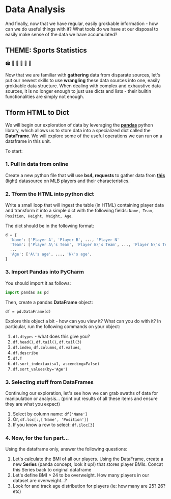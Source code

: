 # Data Analysis

And finally, now that we have regular, easily grokkable information - how can we do useful things with it? What tools do we have at our disposal to easily make sense of the data we have accumulated?

## THEME: Sports Statistics

🏟️ 🚴 🤺 👟 🏅 🏅

Now that we are familiar with **gathering** data from disparate sources, let's put our newest skills to use **wrangling** these data sources into one, easily grokkable data structure. When dealing with complex and exhaustive data sources, it is no longer enough to just use dicts and lists - their builtin functionalities are simply not enough. 

## Tform HTML to Dict

We will begin our exploration of data by leveraging the **[pandas](https://pandas.pydata.org/pandas-docs/stable/10min.html)** python library, which allows us to store data into a specialized dict called the **DataFrame**. We will explore some of the useful operations we can run on a dataframe in this unit.

To start:

### 1. Pull in data from online

Create a new python file that will use **bs4, requests** to gather data from **[this](http://wiki.stat.ucla.edu/socr/index.php/SOCR_Data_MLB_HeightsWeights)** (light) datasource on MLB players and their characteristics.

### 2. Tform the HTML into python dict

Write a small loop that will ingest the table (in HTML) containing player data and transform it into a simple dict with the following fields: `Name, Team, Position, Height, Weight, Age`. 

The dict should be in the following format:

```python
d = {
  'Name': ['Player A', 'Player B', ..., 'Player N'
  'Team': ['Player A\'s Team', 'Player B\'s Team', ..., 'Player N\'s Team',
  ...
  'Age': ['A\'s age', ..., 'N\'s age',
}
```

### 3. Import Pandas into PyCharm

You should import it as follows:

```python
import pandas as pd
```

Then, create a pandas **DataFrame** object:

```
df = pd.DataFrame(d)
```

Explore this object a bit - how can you view it? What can you do with it? In particular, run the following commands on your object:

1. `df.dtypes` - what does this give you?
2. `df.head()`, `df.tail()`, `df.tail(3)`
3. `df.index`, `df.columns`, `df.values`,
4. `df.describe`
5. `df.T`
6. `df.sort_index(axis=1, ascending=False)`
7. `df.sort_values(by='Age')`

### 3. Selecting stuff from DataFrames

Continuing our exploration, let's see how we can grab swaths of data for manipulation or analysis...
(print out results of all these items and ensure they are what you expect)

1. Select by column name: `df['Name']`
2. Or, `df.loc[:,['Name', 'Position']]`
3. If you know a row to select: `df.iloc[3]`

### 4. Now, for the fun part...

Using the dataframe only, answer the following questions:

1. Let's calculate the BMI of all our players. Using the DataFrame, create a new **Series** (panda concept, look it up!) that stores player BMIs. Concat this Series back to original dataframe
2. Let's define BMI > 24 to be overweight. How many players in our dataset are overweight...?
3. Look for and track age distribution for players (ie: how many are 25? 26? etc)

